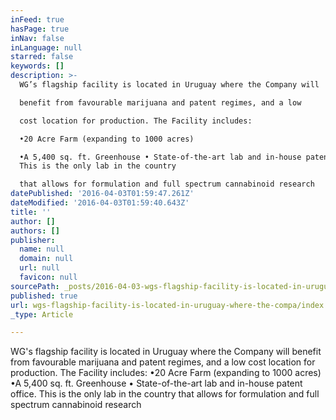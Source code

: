 ```yaml
---
inFeed: true
hasPage: true
inNav: false
inLanguage: null
starred: false
keywords: []
description: >-
  WG’s flagship facility is located in Uruguay where the Company will

  benefit from favourable marijuana and patent regimes, and a low

  cost location for production. The Facility includes:

  •20 Acre Farm (expanding to 1000 acres)

  •A 5,400 sq. ft. Greenhouse • State-of-the-art lab and in-house patent office.
  This is the only lab in the country

  that allows for formulation and full spectrum cannabinoid research
datePublished: '2016-04-03T01:59:47.261Z'
dateModified: '2016-04-03T01:59:40.643Z'
title: ''
author: []
authors: []
publisher:
  name: null
  domain: null
  url: null
  favicon: null
sourcePath: _posts/2016-04-03-wgs-flagship-facility-is-located-in-uruguay-where-the-compa.md
published: true
url: wgs-flagship-facility-is-located-in-uruguay-where-the-compa/index.html
_type: Article

---
```

WG's flagship facility is located in Uruguay where the Company will
benefit from favourable marijuana and patent regimes, and a low
cost location for production. The Facility includes:
•20 Acre Farm (expanding to 1000 acres)
•A 5,400 sq. ft. Greenhouse • State-of-the-art lab and in-house patent office. This is the only lab in the country
that allows for formulation and full spectrum cannabinoid research